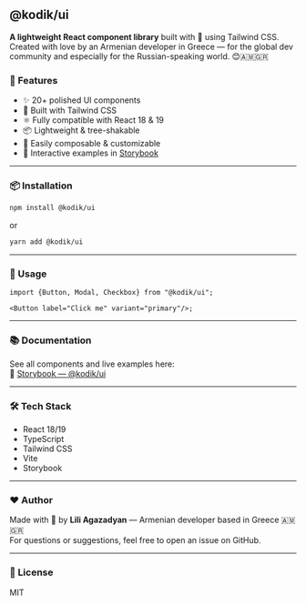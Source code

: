## @kodik/ui

**A lightweight React component library** built with 💜 using Tailwind CSS.  
Created with love by an Armenian developer in Greece — for the global dev community and especially for the
Russian-speaking world. 😊🇦🇲🇬🇷

### 🚀 Features

- ✨ 20+ polished UI components
- 🎨 Built with Tailwind CSS
- ⚛️ Fully compatible with React 18 & 19
- 📦 Lightweight & tree-shakable
- 🧩 Easily composable & customizable
- 🧪 Interactive examples in [Storybook](https://e-zoo-ui-docs.vercel.app/)

---

### 📦 Installation

```bash
npm install @kodik/ui
```

or

```bash
yarn add @kodik/ui
```

---

### 🧪 Usage

```tsx
import {Button, Modal, Checkbox} from "@kodik/ui";

<Button label="Click me" variant="primary"/>;
```

---

### 📚 Documentation

See all components and live examples here:  
📖 [Storybook — @kodik/ui](https://e-zoo-ui-docs.vercel.app/)

---

### 🛠️ Tech Stack

- React 18/19
- TypeScript
- Tailwind CSS
- Vite
- Storybook

---

### ❤️ Author

Made with 💜 by **Lili Agazadyan** — Armenian developer based in Greece 🇦🇲🇬🇷  
For questions or suggestions, feel free to open an issue on GitHub.

---

### 📄 License

MIT

